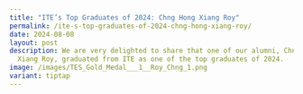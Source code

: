 ```yaml
---
title: "ITE’s Top Graduates of 2024: Chng Hong Xiang Roy"
permalink: /ite-s-top-graduates-of-2024-chng-hong-xiang-roy/
date: 2024-08-08
layout: post
description: We are very delighted to share that one of our alumni, Chng Hong
  Xiang Roy, graduated from ITE as one of the top graduates of 2024.
image: /images/TES_Gold_Medal___1__Roy_Chng_1.png
variant: tiptap
---
```

